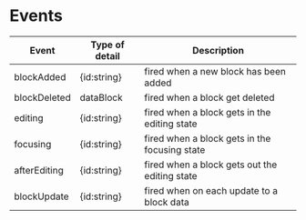 # Events

| Event | Type of detail | Description |
| ---- | ---- | ---- |
| blockAdded | {id:string} | fired when a new block has been added |
| blockDeleted | dataBlock | fired when a block get deleted |
| editing | {id:string} | fired when a block gets in the editing state |
| focusing | {id:string} | fired when a block gets in the focusing state |
| afterEditing | {id:string} | fired when a block gets out the editing state |
| blockUpdate | {id:string} | fired when on each update to a block data |
